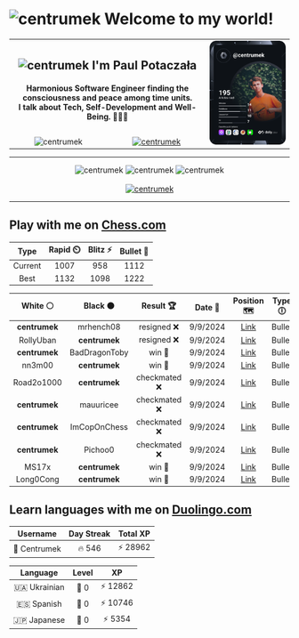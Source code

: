 <h1>
  <img
    src="https://emojis.slackmojis.com/emojis/images/1531849430/4246/blob-sunglasses.gif"
    width="30"
    alt="centrumek"
  />
  Welcome to my world!
</h1>

<table>
  <tbody>
    <tr>
      <td align="center" width="70%" colspan="2">
        <h2>
          <img
            src="https://raw.githubusercontent.com/MartinHeinz/MartinHeinz/master/wave.gif"
            width="30px"
            alt="centrumek"
          />
          I'm Paul Potaczała
        </h2>
        <h4>
          Harmonious Software Engineer finding the consciousness and peace among time units.
          <br/>
          I talk about Tech, Self-Development and Well-Being. 🌿🧘🚀
        </h4>
      </td>
      <td width="30%" rowspan="2">
        <a href="https://app.daily.dev/centrumek">
          <img
            src="./devcard.svg"
            alt="centrumek"
          />
        </a>
      </td>
    </tr>
    <tr align="center">
      <td>
        <img
          src="https://komarev.com/ghpvc/?username=centrumek&label=visitors&color=0e75b6&style=flat"
          alt="centrumek"
        >
      </td>
      <td>
        <a href="https://stackoverflow.com/users/14496012/centrumek">
          <img
            src="https://stackoverflow.com/users/flair/14496012.png?theme=dark"
            alt="centrumek"
          >
        </a>
      </td>
    </tr>
  </tbody>
</table>

---
<div align="center">
  <img 
    src="https://github-readme-stats.vercel.app/api?username=centrumek&show_icons=true&count_private=true&theme=dark&hide_border=true&hide=issues,contribs&bg_color=00000000"
    alt="centrumek"
  />
  <img
    src="https://github-readme-stats.vercel.app/api/top-langs/?username=centrumek&layout=compact&hide_border=true&theme=dark&bg_color=00000000&langs_count=6&exclude_repo=air-statistic-app"
    alt="centrumek"
  />
  <img 
    src="https://github-readme-streak-stats.herokuapp.com?user=centrumek&theme=dark&hide_border=true&background=FFFFFF00"
    alt="centrumek"
  />
  <br/>
  <br/>
  <a href="https://www.buymeacoffee.com/centrumek">
    <img
      src="https://cdn.buymeacoffee.com/buttons/v2/default-orange.png"
      height="50"
      width="210"
      alt="centrumek"
    />
  </a>
</div>

---

## Play with me on [Chess.com](https://www.chess.com/member/centrumek)

<div align="center">
<!--START_SECTION:chessStats-->
<!-- Automatically generated with https://github.com/Balastrong/chess-stats-action -->

| Type | Rapid ⏲️ | Blitz ⚡ | Bullet 🔫 |
|:---:|:---:|:---:|:---:|
| Current | 1007 | 958 | 1112 |
| Best | 1132 | 1098 | 1222 |

| White ⚪ | Black ⚫ | Result 🏆 | Date 📅 | Position 🗺️ | Type 🕕 |
|:---:|:---:|:---:|:---:|:---:|:---:|
| **centrumek** | mrhench08 | resigned ❌ | 9/9/2024 | <a href="http://www.ee.unb.ca/cgi-bin/tervo/fen.pl?select=8/8/7p/8/p5pk/8/6K1/8 w - -">Link</a> | Bullet |
| RollyUban | **centrumek** | resigned ❌ | 9/9/2024 | <a href="http://www.ee.unb.ca/cgi-bin/tervo/fen.pl?select=8/3Q4/6kp/pP3pp1/P7/2P5/5PPP/4RRK1 b - -">Link</a> | Bullet |
| **centrumek** | BadDragonToby | win 🥇 | 9/9/2024 | <a href="http://www.ee.unb.ca/cgi-bin/tervo/fen.pl?select=5B1k/6Qp/2P3p1/1p1p2n1/3P4/P3P3/7P/6K1 b - -">Link</a> | Bullet |
| nn3m00 | **centrumek** | win 🥇 | 9/9/2024 | <a href="http://www.ee.unb.ca/cgi-bin/tervo/fen.pl?select=rn5r/pp2k3/2pNP3/3P3p/8/7p/PP3Pq1/R2QR1K1 w - -">Link</a> | Bullet |
| Road2o1000 | **centrumek** | checkmated ❌ | 9/9/2024 | <a href="http://www.ee.unb.ca/cgi-bin/tervo/fen.pl?select=8/3Q4/2Bkp2p/6q1/3P1p2/2P3P1/1K3P1P/4R3 b - -">Link</a> | Bullet |
| **centrumek** | mauuricee | checkmated ❌ | 9/9/2024 | <a href="http://www.ee.unb.ca/cgi-bin/tervo/fen.pl?select=6k1/1p3p1p/3p2pK/4p2n/2B1Pq1P/8/8/8 w - -">Link</a> | Bullet |
| **centrumek** | ImCopOnChess | checkmated ❌ | 9/9/2024 | <a href="http://www.ee.unb.ca/cgi-bin/tervo/fen.pl?select=7r/pp3pkp/5p2/8/2PB1QP1/8/2r3qP/5RK1 w - -">Link</a> | Bullet |
| **centrumek** | Pichoo0 | checkmated ❌ | 9/9/2024 | <a href="http://www.ee.unb.ca/cgi-bin/tervo/fen.pl?select=6k1/p3npbp/4p1p1/4P1N1/5P2/3q4/R2B2PP/1r1KR3 w - -">Link</a> | Bullet |
| MS17x | **centrumek** | win 🥇 | 9/9/2024 | <a href="http://www.ee.unb.ca/cgi-bin/tervo/fen.pl?select=1k6/4np2/4p2p/6p1/P3nP2/4P1P1/4BK1P/2r5 w - -">Link</a> | Bullet |
| Long0Cong | **centrumek** | win 🥇 | 9/9/2024 | <a href="http://www.ee.unb.ca/cgi-bin/tervo/fen.pl?select=r3k3/pp1b4/2p1pn2/2Pp4/3Pn1p1/1PN3b1/PB2K3/R5R1 w q -">Link</a> | Bullet |

<!--END_SECTION:chessStats-->
</div>

## Learn languages with me on [Duolingo.com](https://www.duolingo.com/profile/Centrumek)

<div align="center">
<!--START_SECTION:duolingoStats-->
<!-- Automatically generated with https://github.com/centrumek/duolingo-readme-stats-->

| Username | Day Streak | Total XP |
|:---:|:---:|:---:|
| 👤 Centrumek | 🔥 546 | ⚡ 28962 |

| Language | Level | XP |
|:---:|:---:|:---:|
| 🇺🇦 Ukrainian | 👑 0 | ⚡ 12862 |
| 🇪🇸 Spanish | 👑 0 | ⚡ 10746 |
| 🇯🇵 Japanese | 👑 0 | ⚡ 5354 |

<!--END_SECTION:duolingoStats-->
</div>
<!--
**centrumek/centrumek** is a ✨ _special_ ✨ repository because its `README.md` (this file) appears on your GitHub profile.

Here are some ideas to get you started:

- 🔭 I’m currently working on ...
- 🌱 I’m currently learning ...
- 👯 I’m looking to collaborate on ...
- 🤔 I’m looking for help with ...
- 💬 Ask me about ...
- 📫 How to reach me: ...
- 😄 Pronouns: ...
- ⚡ Fun fact: ...
-->
